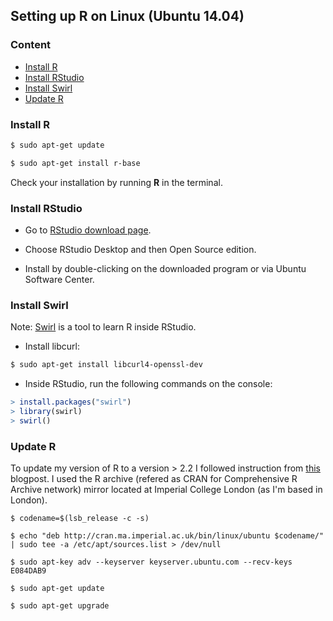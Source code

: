 ## Setting up R on Linux (Ubuntu 14.04)


### Content

* [Install R](#install-r)
* [Install RStudio](#install-rstudio)
* [Install Swirl](#install-swirl)
* [Update R](#update-r)


### Install R

``` bash
$ sudo apt-get update

$ sudo apt-get install r-base

```

Check your installation by running __R__ in the terminal.



### Install RStudio

* Go to [RStudio download page](http://www.rstudio.com/ide/download/).

* Choose RStudio Desktop and then Open Source edition.

* Install by double-clicking on the downloaded program or via Ubuntu Software Center.


### Install Swirl

Note: [Swirl](http://swirlstats.com/) is a tool to learn R inside RStudio.

* Install libcurl:

``` bash
$ sudo apt-get install libcurl4-openssl-dev
```

* Inside RStudio, run the following commands on the console:

``` R
> install.packages("swirl")
> library(swirl)
> swirl()
```

### Update R

To update my version of R to a version > 2.2 I followed instruction from [this](https://pythonandr.wordpress.com/2015/04/27/upgrading-to-r-3-2-0-on-ubuntu/) blogpost.
I used the R archive (refered as CRAN for Comprehensive R Archive network) mirror located at Imperial College London (as I'm based in London).

```
$ codename=$(lsb_release -c -s)

$ echo "deb http://cran.ma.imperial.ac.uk/bin/linux/ubuntu $codename/" | sudo tee -a /etc/apt/sources.list > /dev/null

$ sudo apt-key adv --keyserver keyserver.ubuntu.com --recv-keys E084DAB9

$ sudo apt-get update

$ sudo apt-get upgrade
```
